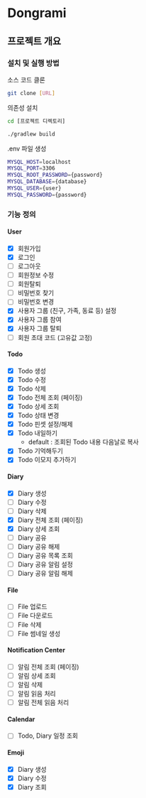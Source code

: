 # Dongrami

## 프로젝트 개요


### 설치 및 실행 방법

소스 코드 클론

```bash
git clone [URL]
```

의존성 설치
```bash
cd [프로젝트 디렉토리]

./gradlew build
```

.env 파일 생성

```bash
MYSQL_HOST=localhost
MYSQL_PORT=3306
MYSQL_ROOT_PASSWORD={password}
MYSQL_DATABASE={database}
MYSQL_USER={user}
MYSQL_PASSWORD={password}
```

### 기능 정의

#### User

- [X] 회원가입
- [X] 로그인
- [ ] 로그아웃
- [ ] 회원정보 수정
- [ ] 회원탈퇴
- [ ] 비밀번호 찾기
- [ ] 비밀번호 변경
- [X] 사용자 그룹 (친구, 가족, 동료 등) 설정
- [X] 사용자 그룹 참여
- [X] 사용자 그룹 탈퇴
- [ ] 회원 초대 코드 (고유값 고정)

#### Todo

- [X] Todo 생성
- [X] Todo 수정
- [X] Todo 삭제
- [X] Todo 전체 조회 (페이징)
- [X] Todo 상세 조회
- [X] Todo 상태 변경
- [X] Todo 핀셋 설정/해제
- [X] Todo 내일하기
  - default : 조회된 Todo 내용 다음날로 복사
- [X] Todo 기억해두기
- [X] Todo 이모지 추가하기

#### Diary

- [X] Diary 생성
- [ ] Diary 수정
- [ ] Diary 삭제
- [X] Diary 전체 조회 (페이징)
- [X] Diary 상세 조회
- [ ] Diary 공유
- [ ] Diary 공유 해제
- [ ] Diary 공유 목록 조회
- [ ] Diary 공유 알림 설정
- [ ] Diary 공유 알림 해제

#### File

- [ ] File 업로드
- [ ] File 다운로드
- [ ] File 삭제
- [ ] File 썸네일 생성

#### Notification Center

- [ ] 알림 전체 조회 (페이징)
- [ ] 알림 상세 조회
- [ ] 알림 삭제
- [ ] 알림 읽음 처리
- [ ] 알림 전체 읽음 처리
 
#### Calendar

- [ ] Todo, Diary 일정 조회

#### Emoji

- [X] Diary 생성
- [X] Diary 수정
- [X] Diary 조회